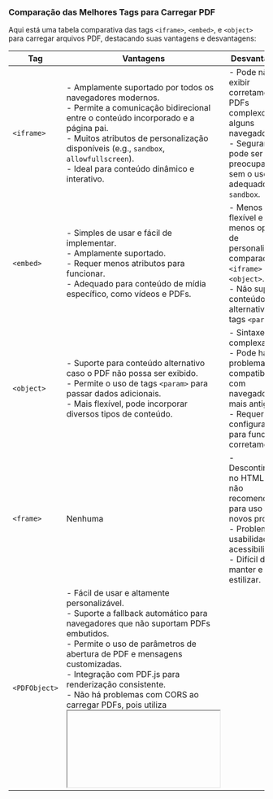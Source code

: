 ### Comparação das Melhores Tags para Carregar PDF

Aqui está uma tabela comparativa das tags `<iframe>`, `<embed>`, e `<object>` para carregar arquivos PDF, destacando suas vantagens e desvantagens:

| Tag | Vantagens | Desvantagens |
| --- | --- | --- |
| `<iframe>` | - Amplamente suportado por todos os navegadores modernos.<br>- Permite a comunicação bidirecional entre o conteúdo incorporado e a página pai.<br>- Muitos atributos de personalização disponíveis (e.g., `sandbox`, `allowfullscreen`).<br>- Ideal para conteúdo dinâmico e interativo. | - Pode não exibir corretamente PDFs complexos em alguns navegadores.<br>- Segurança pode ser uma preocupação sem o uso adequado de `sandbox`. |
| `<embed>` | - Simples de usar e fácil de implementar.<br>- Amplamente suportado.<br>- Requer menos atributos para funcionar.<br>- Adequado para conteúdo de mídia específico, como vídeos e PDFs. | - Menos flexível e com menos opções de personalização comparado ao `<iframe>` e `<object>`.<br>- Não suporta conteúdo alternativo nem tags `<param>`. |
| `<object>` | - Suporte para conteúdo alternativo caso o PDF não possa ser exibido.<br>- Permite o uso de tags `<param>` para passar dados adicionais.<br>- Mais flexível, pode incorporar diversos tipos de conteúdo. | - Sintaxe mais complexa.<br>- Pode haver problemas de compatibilidade com navegadores mais antigos.<br>- Requer mais configuração para funcionar corretamente. |
| `<frame>` | Nenhuma| - Descontinuado no HTML5 e não recomendado para uso em novos projetos.<br>- Problemas de usabilidade e acessibilidade. <br>- Difícil de manter e estilizar. |
| `<PDFObject>` | - Fácil de usar e altamente personalizável.<br>- Suporte a fallback automático para navegadores que não suportam PDFs embutidos.<br>- Permite o uso de parâmetros de abertura de PDF e mensagens customizadas.<br>- Integração com PDF.js para renderização consistente.<br>- Não há problemas com CORS ao carregar PDFs, pois utiliza <iframe>.| -  Requer a inclusão de uma biblioteca externa.<br>- Pode necessitar de configurações adicionais para cenários específicos.<br>- Dependência de suporte do navegador para funcionalidades avançadas. |
| `<PDF.js>` | - Renderiza PDFs nativamente usando JavaScript e HTML5.<br>- Altamente personalizável e extensível.<br>- Suporte para funcionalidades avançadas, como anotações e preenchimento de formulários.<br>- Não depende de plugins de navegador.<br>- Grande comunidade e suporte contínuo.| - Requer mais configuração e conhecimento técnico para implementar.<br>- Performance pode variar dependendo da complexidade do PDF e do navegador.<br>- Pode ser necessário tratamento adicional para grandes PDFs ou documentos complexos. |


#### Atributos Comuns

| Atributo | `<iframe>` | `<embed>` | `<object>` |
| --- | --- | --- | --- |
| `src` | URL do conteúdo incorporado. | URL do conteúdo incorporado. | Não aplicável (`data` é usado em vez disso). |
| `data` | Não aplicável. | Não aplicável. | URL do conteúdo incorporado. |
| `width` | Especifica a largura do elemento. | Especifica a largura do elemento. | Especifica a largura do elemento. |
| `height` | Especifica a altura do elemento. | Especifica a altura do elemento. | Especifica a altura do elemento. |
| `type` | Não aplicável. | Especifica o tipo de conteúdo. | Especifica o tipo de conteúdo. |
| `allowfullscreen` | Permite a exibição em tela cheia. | Não aplicável. | Não aplicável. |
| `sandbox` | Define restrições de segurança. | Não aplicável. | Não aplicável. |
| `name` | Especifica um nome para o elemento. | Não aplicável. | Especifica um nome para o elemento. |
| `loading` | Define como o navegador deve carregar. | Não aplicável. | Não aplicável. |
| `border` | Não aplicável. | Não aplicável. | Especifica a largura da borda. |


### Recomendações de Uso
-   **Para a maioria dos casos:** Use `<iframe>`. É amplamente suportado, oferece várias opções de personalização e é ideal para conteúdo dinâmico e interativo.
-   **Para flexibilidade máxima:** Use `<object>` se precisar de suporte para conteúdo alternativo e passar parâmetros adicionais ao plugin.
-   **Para uma solução robusta e personalizável:** Use PDFObject. É fácil de implementar, suporta fallback automático e permite o uso de parâmetros avançados e integração com PDF.js.
-   **Para incorporação simples:** Use `<embed>` se precisar de uma solução rápida e simples sem muitas opções de personalização.
-   **Para controle total e funcionalidades avançadas:** Use PDF.js. Ideal para projetos que requerem uma renderização nativa de PDFs e funcionalidades avançadas.



### Conclusão

A escolha da tag correta depende das suas necessidades específicas. Para a maioria dos desenvolvedores, `<iframe>` é a escolha mais equilibrada, oferecendo suporte robusto e flexibilidade. Contudo, para casos mais específicos ou para compatibilidade máxima, considerar `<embed>` ou `<object>` pode ser benéfico.